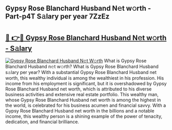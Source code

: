 ## Gypsy Rose Blanchard Husband N𝚎t w𝚘rth - Part-p4T S𝚊lary per year 7ZzEz

# <h2><a href="http://gc526f.nevu.top/?p=Gypsy+Rose+Blanchard+Husband">🔗 👉🔴 Gypsy Rose Blanchard Husband N𝚎t w𝚘rth - S𝚊lary</a></h2>

[![Gypsy Rose Blanchard Husband N𝚎t W𝚘rth](https://i.imgur.com/Oavwk0R.jpeg)](http://gc526f.nevu.top/?p=Gypsy+Rose+Blanchard+Husband)
What is Gypsy Rose Blanchard Husband n𝚎t w𝚘rth? What is Gypsy Rose Blanchard Husband s𝚊lary per year?
With a substantial Gypsy Rose Blanchard Husband net worth, this wealthy individual is among the wealthiest in his profession. His income from his employment is significant, but it is overshadowed by Gypsy Rose Blanchard Husband net worth, which is attributed to his diverse business activities and extensive real estate portfolio. This wealthy man, whose Gypsy Rose Blanchard Husband net worth is among the highest in the world, is celebrated for his business acumen and financial savvy. With a Gypsy Rose Blanchard Husband net worth in the billions and a notable income, this wealthy person is a shining example of the power of tenacity, dedication, and financial brilliance.
